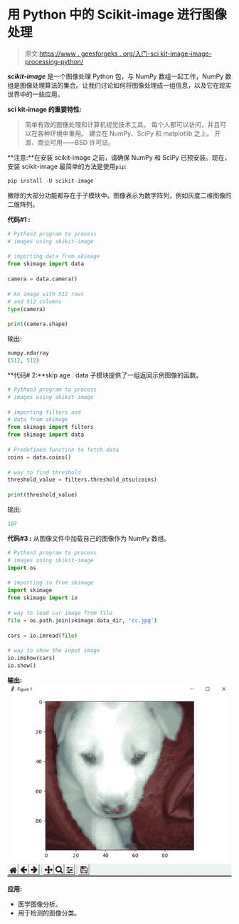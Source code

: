 # 用 Python 中的 Scikit-image 进行图像处理

> 原文:[https://www . geesforgeks . org/入门-sci kit-image-image-processing-python/](https://www.geeksforgeeks.org/getting-started-scikit-image-image-processing-python/)

***scikit-image*** 是一个图像处理 Python 包，与 NumPy 数组一起工作，NumPy 数组是图像处理算法的集合。让我们讨论如何将图像处理成一组信息，以及它在现实世界中的一些应用。

**sci kit-image 的重要特性:**

> 简单有效的图像处理和计算机视觉技术工具。
> 每个人都可以访问，并且可以在各种环境中重用。
> 建立在 NumPy、SciPy 和 matplotlib 之上。
> 开源、商业可用——BSD 许可证。

**注意:**在安装 scikit-image 之前，请确保 NumPy 和 SciPy 已预安装。现在，安装 scikit-image 最简单的方法是使用`pip`:

```py
pip install -U scikit-image

```

撇除的大部分功能都存在于子模块中。图像表示为数字阵列，例如灰度二维图像的二维阵列。

**代码#1 :**

```py
# Python3 program to process 
# images using skikit-image

# importing data from skimage
from skimage import data

camera = data.camera() 

# An image with 512 rows
# and 512 columns
type(camera) 

print(camera.shape)
```

输出:

```py
numpy.ndarray
(512, 512)

```

**代码# 2:**skip age . data 子模块提供了一组返回示例图像的函数。

```py
# Python3 program to process 
# images using skikit-image

# importing filters and
# data from skimage
from skimage import filters
from skimage import data

# Predefined function to fetch data
coins = data.coins() 

# way to find threshold
threshold_value = filters.threshold_otsu(coins) 

print(threshold_value)
```

输出:

```py
107

```

**代码#3 :** 从图像文件中加载自己的图像作为 NumPy 数组。

```py
# Python3 program to process 
# images using skikit-image
import os

# importing io from skimage
import skimage
from skimage import io

# way to load car image from file
file = os.path.join(skimage.data_dir, 'cc.jpg')

cars = io.imread(file)

# way to show the input image
io.imshow(cars)
io.show()
```

**输出:**
![](img/c83d16f02df924116dc5b256bf34d042.png)

**应用:**

*   医学图像分析。
*   用于检测的图像分类。